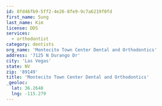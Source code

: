 ```yaml
---
id: 8fd46fb9-5ff2-4e26-8fe9-9c7a6219f0fd
first_name: Sung
last_name: Kim
license: DDS
services:
  - orthodontist
category: dentists
org_name: 'Montecito Town Center Dental and Orthodontics'
address: '7125 N Durango Dr'
city: 'Las Vegas'
state: NV
zip: '89149'
title: 'Montecito Town Center Dental and Orthodontics'
_geoloc:
  lat: 36.2648
  lng: -115.279
---
```

